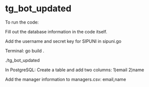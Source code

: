 # tg_bot_updated

To run the code:

Fill out the database information in the code itself.

Add the username and secret key for SIPUNI in sipuni.go

Terminal:
go build .

./tg_bot_updated

In PostgreSQL:
Create a table and add two columns:
1)email
2)name

Add the manager information to managers.csv:
email,name
